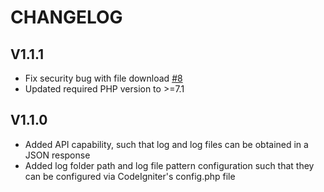 CHANGELOG
===========


V1.1.1
-------
- Fix security bug with file download [#8](https://github.com/SeunMatt/codeigniter-log-viewer/issues/8)
- Updated required PHP version to >=7.1

V1.1.0
-------
- Added API capability, such that log and log files can be obtained in a JSON response
- Added log folder path and log file pattern configuration such that they can be configured via CodeIgniter's config.php file

